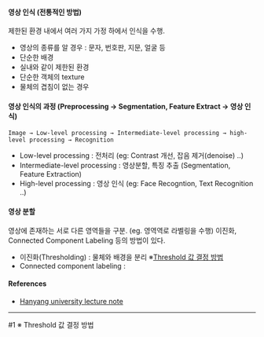 #### 영상 인식 (전통적인 방법)
제한된 환경 내에서 여러 가지 가정 하에서 인식을 수행.  
- 영상의 종류를 알 경우 : 문자, 번호판, 지문, 얼굴 등
- 단순한 배경
- 실내와 같이 제한된 환경
- 단순한 객체의 texture
- 물체의 겹침이 없는 경우

#### 영상 인식의 과정 (Preprocessing → Segmentation, Feature Extract → 영상 인식)
``Image → Low-level processing → Intermediate-level processing → high-level processing → Recognition``
- Low-level processing : 전처리 (eg: Contrast 개선, 잡음 제거(denoise) ..)
- Intermediate-level processing : 영상분할, 특징 추출 (Segmentation, Feature Extraction)
- High-level processing : 영상 인식 (eg: Face Recogntion, Text Recognition ..)

#### 영상 분할
영상에 존재하는 서로 다른 영역들을 구분. (eg. 영역역로 라벨링을 수행) 이진화, Connected Component Labeling 등의 방법이 있다.  
- 이진화(Thresholding) : 물체와 배경을 분리 ※[Threshold 값 결정 방법](#1)
- Connected component labeling :

#### References
- [Hanyang university lecture note](http://166.104.231.121/ysmoon/stm2017/lecture_note/chap7.pdf)

<hr>
#1
※ Threshold 값 결정 방법



